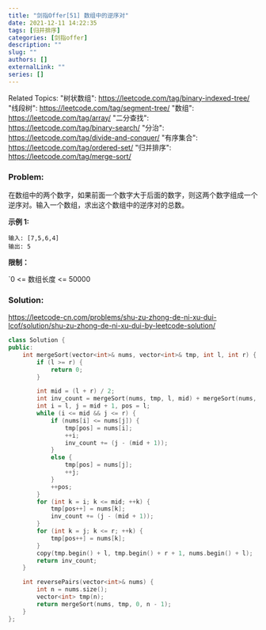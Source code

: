 ```yaml
---
title: "剑指Offer[51] 数组中的逆序对"
date: 2021-12-11 14:22:35
tags: [归并排序]
categories: [剑指offer]
description: ""
slug: ""
authors: []
externalLink: ""
series: []
---
```


Related Topics:
  "树状数组": https://leetcode.com/tag/binary-indexed-tree/
  "线段树": https://leetcode.com/tag/segment-tree/
  "数组": https://leetcode.com/tag/array/
  "二分查找": https://leetcode.com/tag/binary-search/
  "分治": https://leetcode.com/tag/divide-and-conquer/
  "有序集合": https://leetcode.com/tag/ordered-set/
  "归并排序": https://leetcode.com/tag/merge-sort/

### Problem:

在数组中的两个数字，如果前面一个数字大于后面的数字，则这两个数字组成一个逆序对。输入一个数组，求出这个数组中的逆序对的总数。

**示例 1:**

```
输入: [7,5,6,4]
输出: 5
```

**限制：**

`0 <= 数组长度 <= 50000

<!--more-->

### Solution:




https://leetcode-cn.com/problems/shu-zu-zhong-de-ni-xu-dui-lcof/solution/shu-zu-zhong-de-ni-xu-dui-by-leetcode-solution/



```c++
class Solution {
public:
    int mergeSort(vector<int>& nums, vector<int>& tmp, int l, int r) {
        if (l >= r) {
            return 0;
        }

        int mid = (l + r) / 2;
        int inv_count = mergeSort(nums, tmp, l, mid) + mergeSort(nums, tmp, mid + 1, r);
        int i = l, j = mid + 1, pos = l;
        while (i <= mid && j <= r) {
            if (nums[i] <= nums[j]) {
                tmp[pos] = nums[i];
                ++i;
                inv_count += (j - (mid + 1));
            }
            else {
                tmp[pos] = nums[j];
                ++j;
            }
            ++pos;
        }
        for (int k = i; k <= mid; ++k) {
            tmp[pos++] = nums[k];
            inv_count += (j - (mid + 1));
        }
        for (int k = j; k <= r; ++k) {
            tmp[pos++] = nums[k];
        }
        copy(tmp.begin() + l, tmp.begin() + r + 1, nums.begin() + l);
        return inv_count;
    }

    int reversePairs(vector<int>& nums) {
        int n = nums.size();
        vector<int> tmp(n);
        return mergeSort(nums, tmp, 0, n - 1);
    }
};
```

